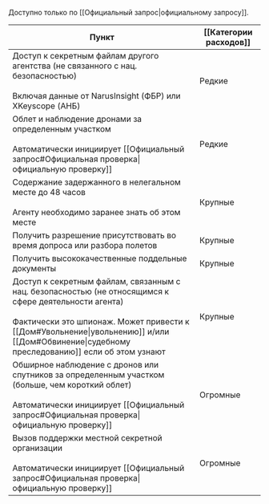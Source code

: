 
Доступно только по [[Официальный запрос|официальному запросу]].

| Пункт                                                                                                                                                                                                                                                      | [[Категории расходов]] |
| ---------------------------------------------------------------------------------------------------------------------------------------------------------------------------------------------------------------------------------------------------------- | ---------------------- |
| Доступ к секретным файлам другого агентства (не связанного с нац. безопасностью)<br><br>Включая данные от NarusInsight (ФБР) или XKeyscope (АНБ)                                                                                                           | Редкие                 |
| Облет и наблюдение дронами за определенным участком<br><br>Автоматически инициирует [[Официальный запрос#Официальная проверка\|официальную проверку]]                                                                                                      | Редкие                 |
| Содержание задержанного в нелегальном месте до 48 часов<br><br>Агенту необходимо заранее знать об этом месте                                                                                                                                               | Крупные                |
| Получить разрешение присутствовать во время допроса или разбора полетов                                                                                                                                                                                    | Крупные                |
| Получить высококачественные поддельные документы                                                                                                                                                                                                           | Крупные                |
| Доступ к секретным файлам, связанным с нац. безопасностью (не относящимся к сфере деятельности агента)<br><br>Фактически это шпионаж. Может привести к [[Дом#Увольнение\|увольнению]] и/или [[Дом#Обвинение\|судебному преследованию]] если об этом узнают | Крупные                |
| Обширное наблюдение с дронов или спутников за определенным участком (больше, чем короткий облет)<br><br>Автоматически инициирует [[Официальный запрос#Официальная проверка\|официальную проверку]]                                                         | Огромные               |
| Вызов поддержки местной секретной организации<br><br>Автоматически инициирует [[Официальный запрос#Официальная проверка\|официальную проверку]]                                                                                                            | Огромные               |